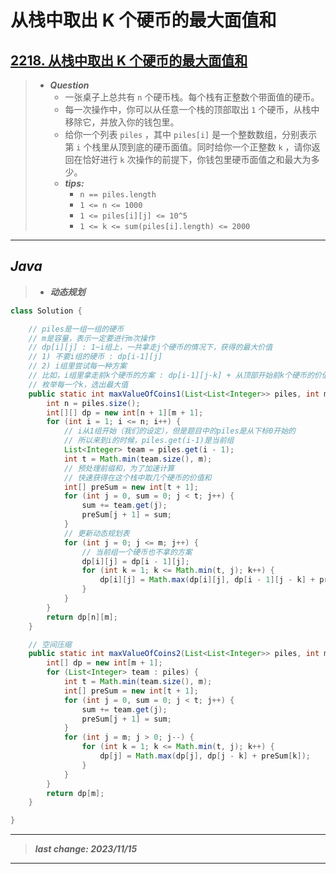 # 从栈中取出 K 个硬币的最大面值和

## [2218. 从栈中取出 K 个硬币的最大面值和](https://leetcode.cn/problems/maximum-value-of-k-coins-from-piles/)

> - ***Question***
>   - 一张桌子上总共有 `n` 个硬币栈。每个栈有正整数个带面值的硬币。
>   - 每一次操作中，你可以从任意一个栈的顶部取出 `1` 个硬币，从栈中移除它，并放入你的钱包里。
>   - 给你一个列表 `piles` ，其中 `piles[i]` 是一个整数数组，分别表示第 `i` 个栈里从顶到底的硬币面值。同时给你一个正整数 `k` ，请你返回在恰好进行 `k` 次操作的前提下，你钱包里硬币面值之和最大为多少。
>   - ***tips:***
>     - `n == piles.length`
>     - `1 <= n <= 1000`
>     - `1 <= piles[i][j] <= 10^5`
>     - `1 <= k <= sum(piles[i].length) <= 2000`

---

## *Java*

> - ***动态规划***

```java
class Solution {

    // piles是一组一组的硬币
    // m是容量，表示一定要进行m次操作
    // dp[i][j] : 1~i组上，一共拿走j个硬币的情况下，获得的最大价值
    // 1) 不要i组的硬币 : dp[i-1][j]
    // 2) i组里尝试每一种方案
    // 比如，i组里拿走前k个硬币的方案 : dp[i-1][j-k] + 从顶部开始前k个硬币的价值和
    // 枚举每一个k，选出最大值
    public static int maxValueOfCoins1(List<List<Integer>> piles, int m) {
        int n = piles.size();
        int[][] dp = new int[n + 1][m + 1];
        for (int i = 1; i <= n; i++) {
            // i从1组开始（我们的设定），但是题目中的piles是从下标0开始的
            // 所以来到i的时候，piles.get(i-1)是当前组
            List<Integer> team = piles.get(i - 1);
            int t = Math.min(team.size(), m);
            // 预处理前缀和，为了加速计算
            // 快速获得在这个栈中取几个硬币的价值和
            int[] preSum = new int[t + 1];
            for (int j = 0, sum = 0; j < t; j++) {
                sum += team.get(j);
                preSum[j + 1] = sum;
            }
            // 更新动态规划表
            for (int j = 0; j <= m; j++) {
                // 当前组一个硬币也不拿的方案
                dp[i][j] = dp[i - 1][j];
                for (int k = 1; k <= Math.min(t, j); k++) {
                    dp[i][j] = Math.max(dp[i][j], dp[i - 1][j - k] + preSum[k]);
                }
            }
        }
        return dp[n][m];
    }

    // 空间压缩
    public static int maxValueOfCoins2(List<List<Integer>> piles, int m) {
        int[] dp = new int[m + 1];
        for (List<Integer> team : piles) {
            int t = Math.min(team.size(), m);
            int[] preSum = new int[t + 1];
            for (int j = 0, sum = 0; j < t; j++) {
                sum += team.get(j);
                preSum[j + 1] = sum;
            }
            for (int j = m; j > 0; j--) {
                for (int k = 1; k <= Math.min(t, j); k++) {
                    dp[j] = Math.max(dp[j], dp[j - k] + preSum[k]);
                }
            }
        }
        return dp[m];
    }

}
```

---

> ***last change: 2023/11/15***

---
